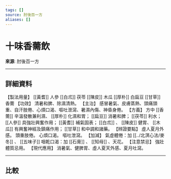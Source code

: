 ```yaml
---
tags: []
source: 肘後百一方
aliases: []
---
```


# 十味香薷飲

**來源**: 肘後百一方  

---

## 詳細資料
【製法用量】 [[黃耆]] 人參 [[白朮]] 茯苓 [[陳皮]] 木瓜 [[厚朴]] 白扁豆 [[甘草]] 香薷
【功效】
清暑和脾、除濕清熱。
【主治】
感冒暑氣、皮膚蒸熱、頭痛頭重、自汗肢倦、心煩口渴、嘔吐泄瀉、暑濕內傷、神昏身倦。
【方義】
方中 [[香薷]] 辛溫發散兼利濕、 [[厚朴]] 化濕和胃； [[扁豆]] 消暑和脾； [[茯苓]] 利水； [[人參]] 具強壯興奮作用； [[黃耆]] 補氣固表； [[白朮]] 、 [[陳皮]] 健胃、 [[木瓜]] 有興奮神經及鎮痛作用； [[甘草]] 和中調和諸藥。
【辨證要點】
虛人夏月外感。
頭重肢倦。
心煩口渴。
嘔吐泄瀉。
【加減】
氣虛體倦：加 [[../北溟心法/麥冬]] 、 [[五味子]] 咽乾口渴：加 [[石膏]] 、 [[知母]] 、天花。
【注意禁忌】
強壯體質忌用。
【現代應用】
消暑氣、健脾胃、虛人夏天外感、夏月吐瀉。

---

## 比較
